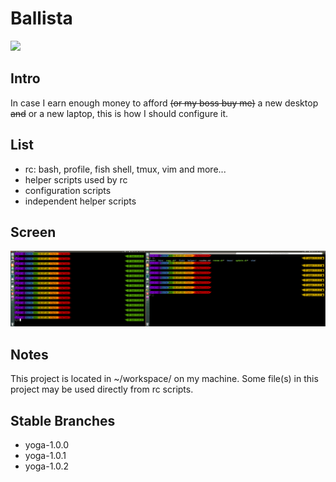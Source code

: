 # Ballista
![](https://study.com/cimages/multimages/16/ballista_roman.png)
## Intro
In case I earn enough money to afford ~~(or my boss buy me)~~ a new desktop ~~and~~ or a new laptop,
this is how I should configure it.

## List
- rc: bash, profile, fish shell, tmux, vim and more...  
- helper scripts used by rc
- configuration scripts
- independent helper scripts 

## Screen
![](./fish/fish.png)

## Notes
This project is located in ~/workspace/ on my machine. Some file(s) in this project may be used directly from rc scripts.

## Stable Branches
- yoga-1.0.0
- yoga-1.0.1
- yoga-1.0.2

